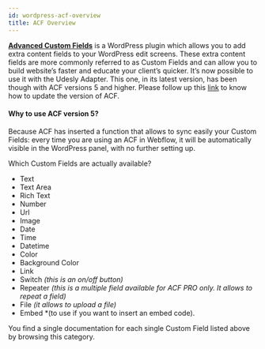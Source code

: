 ```yaml
---
id: wordpress-acf-overview
title: ACF Overview
---
```


[**Advanced Custom Fields**](https://wordpress.org/plugins/advanced-custom-fields/) is a WordPress plugin which allows you to add extra content fields to your WordPress edit screens. These extra content fields are more commonly referred to as Custom Fields and can allow you to build website’s faster and educate your client’s quicker. It’s now possible to use it with the Udesly Adapter. This one, in its latest version, has been though with ACF versions 5 and higher. Please follow up this [link](https://www.advancedcustomfields.com/resources/upgrade-guide-version-5/) to know how to update the version of ACF.

#### Why to use ACF version 5?
Because ACF has inserted a function that allows to sync easily your Custom Fields: every time you are using an ACF in Webflow, it will be automatically visible in the WordPress panel, with no further setting up.

Which Custom Fields are actually available?

- Text
- Text Area
- Rich Text
- Number
- Url
- Image
- Date
- Time
- Datetime
- Color
- Background Color
- Link
- Switch *(this is an on/off button)*
- Repeater *(this is a multiple field available for ACF PRO only. It allows to repeat a field)*
- File *(it allows to upload a file)*
- Embed *(to use if you want to insert an embed code).

You find a single documentation for each single Custom Field listed above by browsing this category.